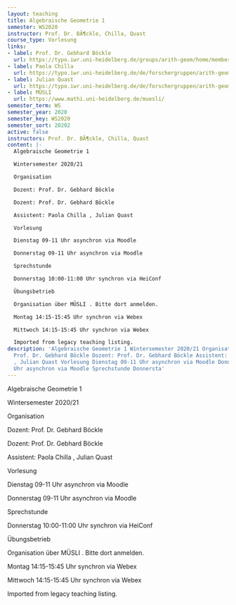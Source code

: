 ```yaml
---
layout: teaching
title: Algebraische Geometrie 1
semester: WS2020
instructor: Prof. Dr. BÃ¶ckle, Chilla, Quast
course_type: Vorlesung
links:
- label: Prof. Dr. Gebhard Böckle
  url: https://typo.iwr.uni-heidelberg.de/groups/arith-geom/home/members/gebhard-boeckle/
- label: Paola Chilla
  url: https://typo.iwr.uni-heidelberg.de/de/forschergruppen/arith-geom/home/mitglieder/paola-chilla/
- label: Julian Quast
  url: https://typo.iwr.uni-heidelberg.de/de/forschergruppen/arith-geom/home/mitglieder/julian-quast/
- label: MÜSLI
  url: https://www.mathi.uni-heidelberg.de/muesli/
semester_term: WS
semester_year: 2020
semester_key: WS2020
semester_sort: 20202
active: false
instructors: Prof. Dr. BÃ¶ckle, Chilla, Quast
content: |-
  Algebraische Geometrie 1

  Wintersemester 2020/21

  Organisation

  Dozent: Prof. Dr. Gebhard Böckle

  Dozent: Prof. Dr. Gebhard Böckle

  Assistent: Paola Chilla , Julian Quast

  Vorlesung

  Dienstag 09-11 Uhr asynchron via Moodle

  Donnerstag 09-11 Uhr asynchron via Moodle

  Sprechstunde

  Donnerstag 10:00-11:00 Uhr synchron via HeiConf

  Übungsbetrieb

  Organisation über MÜSLI . Bitte dort anmelden.

  Montag 14:15-15:45 Uhr synchron via Webex

  Mittwoch 14:15-15:45 Uhr synchron via Webex

  Imported from legacy teaching listing.
description: 'Algebraische Geometrie 1 Wintersemester 2020/21 Organisation Dozent:
  Prof. Dr. Gebhard Böckle Dozent: Prof. Dr. Gebhard Böckle Assistent: Paola Chilla
  , Julian Quast Vorlesung Dienstag 09-11 Uhr asynchron via Moodle Donnerstag 09-11
  Uhr asynchron via Moodle Sprechstunde Donnersta'
---
```

Algebraische Geometrie 1

Wintersemester 2020/21

Organisation

Dozent: Prof. Dr. Gebhard Böckle

Dozent: Prof. Dr. Gebhard Böckle

Assistent: Paola Chilla , Julian Quast

Vorlesung

Dienstag 09-11 Uhr asynchron via Moodle

Donnerstag 09-11 Uhr asynchron via Moodle

Sprechstunde

Donnerstag 10:00-11:00 Uhr synchron via HeiConf

Übungsbetrieb

Organisation über MÜSLI . Bitte dort anmelden.

Montag 14:15-15:45 Uhr synchron via Webex

Mittwoch 14:15-15:45 Uhr synchron via Webex

Imported from legacy teaching listing.
